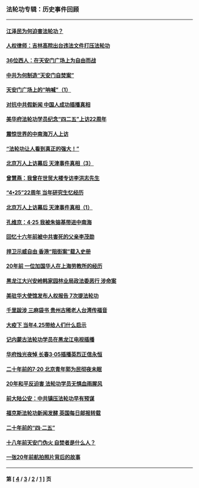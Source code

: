 ### 法轮功专辑：历史事件回顾
---
#### [江泽民为何迫害法轮功？](../../pages/nf5793/n13876324.md?01130430) 
#### [人权律师：吉林高院出台违法文件打压法轮功](../../pages/nf5793/n13825665.md?01130430) 
#### [36位西人：在天安门广场上为自由而战](../../pages/nf5793/n13390029.md?01130430) 
#### [中共为何制造“天安门自焚案”](../../pages/nf5793/n13183270.md?01130430) 
#### [天安门广场上的“呐喊”（1）](../../pages/nf5793/n13105277.md?01130430) 
#### [对抗中共假新闻 中国人成功插播真相](../../pages/nf5793/n12910618.md?01130430) 
#### [美华府法轮功学员纪念“四二五”上访22周年](../../pages/nf5793/n12904445.md?01130430) 
#### [震惊世界的中南海万人上访](../../pages/nf5793/n12903976.md?01130430) 
#### [“法轮功让人看到真正的强大！”](../../pages/nf5793/n12903195.md?01130430) 
#### [北京万人上访幕后 天津事件真相（3）](../../pages/nf5793/n12902807.md?01130430) 
#### [曾慧燕：我曾在世贸大楼专访李洪志先生](../../pages/nf5793/n12898729.md?01130430) 
#### [“4•25”22周年 当年研究生忆经历](../../pages/nf5793/n12894152.md?01130430) 
#### [北京万人上访幕后 天津事件真相（1）](../../pages/nf5793/n12885174.md?01130430) 
#### [孔维京：4·25 我被朱镕基带进中南海](../../pages/nf5793/n12864987.md?01130430) 
#### [回忆十六年前被中共害死的父亲李茂勋](../../pages/nf5793/n12880270.md?01130430) 
#### [捍卫示威自由 香港“阻街案”载入史册](../../pages/nf5793/n12811245.md?01130430) 
#### [20年前 一位加国华人在上海劳教所的经历](../../pages/nf5793/n12707932.md?01130430) 
#### [黑龙江大兴安岭韩家园林业局政法委恶行 涉命案](../../pages/nf5793/n12622815.md?01130430) 
#### [美驻华大使馆发布人权报告 7次提法轮功](../../pages/nf5793/n12520541.md?01130430) 
#### [千里跋涉 三麻袋书 贵州古稀老人台湾传福音](../../pages/nf5793/n12198750.md?01130430) 
#### [大疫下 当年4.25带给人们什么启示](../../pages/nf5793/n12058565.md?01130430) 
#### [记内蒙古法轮功学员在黑龙江电视插播](../../pages/nf5793/n11699194.md?01130430) 
#### [华府烛光夜悼 长春3·05插播英烈正信永恒](../../pages/nf5793/n11397432.md?01130430) 
#### [二十年前的7·20 北京青年郭为民彻夜未眠](../../pages/nf5793/n11354195.md?01130430) 
#### [20年和平反迫害 法轮功学员无惧血雨腥风](../../pages/nf5793/n11348279.md?01130430) 
#### [前大陆公安：中共镇压法轮功早有预谋](../../pages/nf5793/n11352168.md?01130430) 
#### [福克斯法轮功新闻发酵  英国每日邮报转载](../../pages/nf5793/n11285952.md?01130430) 
#### [二十年前的“四·二五”](../../pages/nf5793/n11207639.md?01130430) 
#### [十八年前天安门伪火 自焚者是什么人？](../../pages/nf5793/n10996556.md?01130430) 
#### [一张20年前航拍照片背后的故事](../../pages/nf5793/n10693797.md?01130430) 

---
#### 第 [ [4](./4.md?01130430) / [3](./3.md?01130430) / [2](./2.md?01130430) / [1](./1.md?01130430) ] 页
